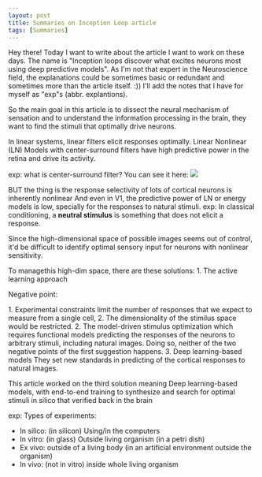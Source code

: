 ```yaml
---
layout: post
title: Summaries on Inception Loop article
tags: [Summaries]
---
```


<p>Hey there! Today I want to write about the article I want to work on these days. The name is "Inception loops discover what excites neurons most using deep predictive models".
As I'm not that expert in the Neuroscience field, the explanations could be sometimes basic or redundant and sometimes more than the article itself. :)) I'll add the notes that I have for myself as "exp"s (abbr. explantions). </p>

<p>So the main goal in this article is to dissect the neural mechanism of sensation and to understand the information processing in the brain, they want to find the stimuli that optimally drive neurons.</p>
<p>In linear systems, linear filters elicit responses optimally. 
Linear Nonlinear (LN) Models with center-surround filters have high predictive power in the retina and drive its activity.</p>
exp: what is center-surround filter?
You can see it here:
<img src="https://www.mdpi.com/jimaging/jimaging-08-00076/article_deploy/html/images/jimaging-08-00076-g004.png">
<p>BUT the thing is the response selectivity of lots of cortical neurons is inherently nonlinear 
And even in V1, the predictive power of LN or energy models is low, specially for the responses to natural stimuli.
exp: In classical conditioning, a <b>neutral stimulus</b> is something that does not elicit a response.</p>

<p>Since the high-dimensional space of possible images seems out of control, it'd be difficult to identify optimal sensory input
for neurons with nonlinear sensitivity.</p>
To managethis high-dim space, there are these solutions: 
1. The active learning approach
<p>  Negative point: </p>
    1. Experimental constraints limit the number of responses that we expect to measure from a single cell,
    2. The dimensionality of the stimilus space would be restricted.
2. The model-driven stimulus optimization
    which requires functional models predicting the responses of the neurons to arbitrary stimuli, including natural images.
    Doing so, neither of the two negative points of the first suggestion happens.
3. Deep learning-based models
    They set new standards in predicting of the cortical responses to natural images.

<p>This article worked on the third solution meaning Deep learning-based models, with end-to-end training to synthesize and search
for optimal stimuli in silico that verified back in the brain</p>
exp: Types of experiments:
<ul>
  <li>In silico: (in silicon) Using/in the computers</li>
  <li>In vitro: (in glass) Outside living organism (in a petri dish)</li>
  <li>Ex vivo: outside of a living body (in an artificial environment outside the organism)</li>
  <li>In vivo: (not in vitro) inside whole living organism</li>
</ul>
<p></p>
<p></p>
<p></p>
<p></p>


<!-- Source:

```markdown
- [x] Eating
- [ ] Walking
  - [ ] Running
- [ ] Sleeping
```

Rendered:

- [x] Eating
- [ ] Walking
  - [ ] Running
- [ ] Sleeping -->
